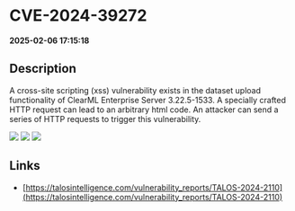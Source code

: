 # CVE-2024-39272

**2025-02-06 17:15:18**

## Description
A cross-site scripting (xss) vulnerability exists in the dataset upload functionality of ClearML Enterprise Server 3.22.5-1533. A specially crafted HTTP request can lead to an arbitrary html code. An attacker can send a series of HTTP requests to trigger this vulnerability.

![](https://img.shields.io/static/v1?label=Score&message=9.0&color=red)
![](https://img.shields.io/static/v1?label=Severity&message=CRITICAL&color=red)
![](https://img.shields.io/static/v1?label=CWE&message=XSS&color=green)

## Links
- [https://talosintelligence.com/vulnerability_reports/TALOS-2024-2110](https://talosintelligence.com/vulnerability_reports/TALOS-2024-2110)
